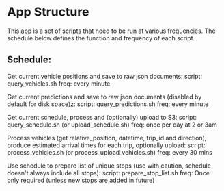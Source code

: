 # App Structure

This app is a set of scripts that need to be run at various frequencies. The schedule below defines the function and frequency of each script.

## Schedule:

Get current vehicle positions and save to raw json documents:
    script: query_vehicles.sh
    freq: every minute

Get current predictions and save to raw json documents (disabled by default for disk space)z:
    script: query_predictions.sh
    freq: every minute

Get current schedule, process and (optionally) upload to S3:
    script: query_schedule.sh (or upload_schedule.sh)
    freq: once per day at 2 or 3am

Process vehicles (get relative_position, datetime, trip_id and direction), produce estimated arrival times for each trip, optionally upload:
    script: process_vehicles.sh (or process_upload_vehicles.sh)
    freq: every 30 mins
    
Use schedule to prepare list of unique stops (use with caution, schedule doesn't always include all stops):
    script: prepare_stop_list.sh
    freq: Once only required (unless new stops are added in future)
